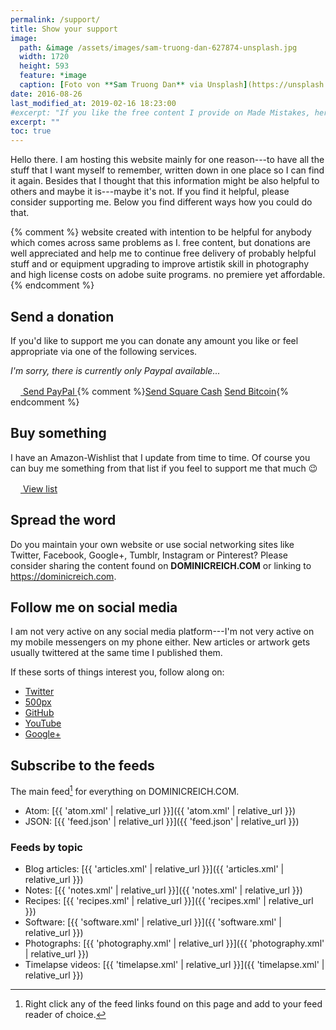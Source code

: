 ```yaml
---
permalink: /support/
title: Show your support
image: 
  path: &image /assets/images/sam-truong-dan-627874-unsplash.jpg
  width: 1720
  height: 593
  feature: *image
  caption: [Foto von **Sam Truong Dan** via Unsplash](https://unsplash.com/photos/-rF4kuvgHhU)
date: 2016-08-26
last_modified_at: 2019-02-16 18:23:00
#excerpt: "If you like the free content I provide on Made Mistakes, here's how to show your thanks and motivate me to create more of it."
excerpt: ""
toc: true
---
```


Hello there. I am hosting this website mainly for one reason---to have all the stuff that I want myself to remember, written down in one place so I can find it again. Besides that I thought that this information might be also helpful to others and maybe it is---maybe it's not. If you find it helpful, please consider supporting me. Below you find different ways how you could do that.

{% comment %}
website created with intention to be helpful for anybody which comes across same problems as I. free content, but donations are well appreciated and help me to continue free delivery of probably helpful stuff and or equipment upgrading to improve artistik skill in photography and high license costs on adobe suite programs. no premiere yet affordable.
{% endcomment %}

## Send a donation

If you'd like to support me you can donate any amount you like or feel appropriate via one of the following services.

*I'm sorry, there is currently only Paypal available...*

<div markdown="0" class="btn--group">
  <a href="https://paypal.me/dominicreich" class="btn">
    <svg class="icon icon--paypal" width="16px" height="16px">
      <use xlink:href="{{ 'icons.svg#icon-paypal' | prepend: 'assets/icons/' | relative_url }}"></use></svg> Send PayPal
  </a>
  {% comment %}<a href="https://cash.me/$mmistakes" class="btn">Send Square Cash</a>
  <a href="/assets/images/bitcoin-qr.png" class="btn" title="1KvHBVXcbeWhwcSRJQdcwVsUZBYnyH5enw">Send Bitcoin</a>{% endcomment %}
</div>

## Buy something

I have an Amazon-Wishlist that I update from time to time. Of course you can buy me something from that list if you feel to support me that much :wink:

<div markdown="0" class="btn--group">
  <a href="https://www.amazon.de/registry/wishlist/2CNON5RB25S0H" class="btn">
    <svg class="icon icon--amazon" width="16px" height="16px"><use xlink:href="{{ 'icons.svg#icon-amazon' | prepend: 'assets/icons/' | relative_url }}"></use></svg> View list
  </a>
</div>

## Spread the word

Do you maintain your own website or use social networking sites like Twitter, Facebook, Google+, Tumblr, Instagram or Pinterest? Please consider sharing the content found on **DOMINICREICH.COM** or linking to <https://dominicreich.com>.

## Follow me on social media

I am not very active on any social media platform---I'm not very active on my mobile messengers on my phone either. New articles or artwork gets usually twittered at the same time I published them.

If these sorts of things interest you, follow along on:

- [Twitter](https://twitter.com/freefall0)
- [500px](https://500px.com/drtom)
- [GitHub](https://github.com/freefallcid)
- [YouTube](https://www.youtube.com/channel/UC8OnWO2vi6BWW0L5lBDfT7Q)
- [Google+](https://plus.google.com/u/0/101846141042824192145)

## Subscribe to the feeds

The main feed[^feed] for everything on DOMINICREICH.COM.

- Atom: [{{ 'atom.xml' | relative_url }}]({{ 'atom.xml' | relative_url }})
- JSON: [{{ 'feed.json' | relative_url }}]({{ 'feed.json' | relative_url }})

### Feeds by topic

- Blog articles: [{{ 'articles.xml' | relative_url }}]({{ 'articles.xml' | relative_url }})
- Notes: [{{ 'notes.xml' | relative_url }}]({{ 'notes.xml' | relative_url }})
- Recipes: [{{ 'recipes.xml' | relative_url }}]({{ 'recipes.xml' | relative_url }})
- Software: [{{ 'software.xml' | relative_url }}]({{ 'software.xml' | relative_url }})
- Photographs: [{{ 'photography.xml' | relative_url }}]({{ 'photography.xml' | relative_url }})
- Timelapse videos: [{{ 'timelapse.xml' | relative_url }}]({{ 'timelapse.xml' | relative_url }})

[^feed]: Right click any of the feed links found on this page and add to your feed reader of choice.
